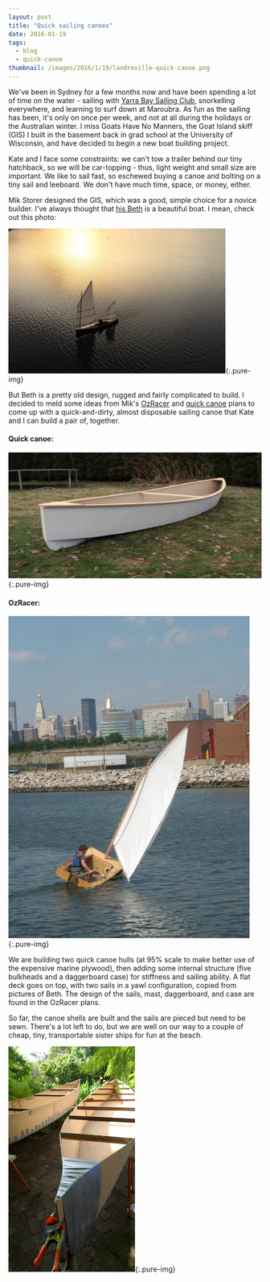 ```yaml
---
layout: post
title: "Quick sailing canoes"
date: 2016-01-19
tags: 
  - blog
  - quick-canoe
thumbnail: /images/2016/1/19/landreville-quick-canoe.png
---
```


We've been in Sydney for a few months now and have been spending a lot of time on the water - sailing with [Yarra Bay Sailing Club](http://www.yarrabaysailingclub.com.au), snorkelling everywhere, and learning to surf down at Maroubra. As fun as the sailing has been, it's only on once per week, and not at all during the holidays or the Australian winter. I miss Goats Have No Manners, the Goat Island skiff (GIS) I built in the basement back in grad school at the University of Wisconsin, and have decided to begin a new boat building project.

Kate and I face some constraints: we can't tow a trailer behind our tiny hatchback, so we will be car-topping - thus, light weight and small size are important. We like to sail fast, so eschewed buying a canoe and bolting on a tiny sail and leeboard. We don't have much time, space, or money, either.

Mik Storer designed the GIS, which was a good, simple choice for a novice builder. I've always thought that [his Beth](http://duckworksbbs.com/plans/storer/beth/index.htm) is a beautiful boat. I mean, check out this photo:

![beth-sunset](/images/2016/1/19/beth-sunset.png){:.pure-img}

But Beth is a pretty old design, rugged and fairly complicated to build. I decided to meld some ideas from Mik's [OzRacer](http://duckworksbbs.com/plans/storer/ozracer_rv/index.htm) and [quick canoe](http://duckworksbbs.com/plans/storer/qc150/index.htm) plans to come up with a quick-and-dirty, almost disposable sailing canoe that Kate and I can build a pair of, together.

#### Quick canoe:
![quick canoe](/images/2016/1/19/landreville-quick-canoe.png){:.pure-img}

#### OzRacer: 
![quick canoe](/images/2016/1/19/oz-racer.png){:.pure-img}

We are building two quick canoe hulls (at 95% scale to make better use of the expensive marine plywood), then adding some internal structure (five bulkheads and a daggerboard case) for stiffness and sailing ability. A flat deck goes on top, with two sails in a yawl configuration, copied from pictures of Beth. The design of the sails, mast, daggerboard, and case are found in the OzRacer plans.

So far, the canoe shells are built and the sails are pieced but need to be sewn. There's a lot left to do, but we are well on our way to a couple of cheap, tiny, transportable sister ships for fun at the beach.

![canoe shells](/images/2016/1/19/canoes-duct-tape.png){:.pure-img}